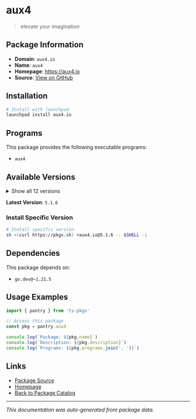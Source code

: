 # aux4

> elevate your imagination

## Package Information

- **Domain**: `aux4.io`
- **Name**: `aux4`
- **Homepage**: https://aux4.io
- **Source**: [View on GitHub](https://github.com/pkgxdev/pantry/tree/main/projects/aux4.io/package.yml)

## Installation

```bash
# Install with launchpad
launchpad install aux4.io
```

## Programs

This package provides the following executable programs:

- `aux4`

## Available Versions

<details>
<summary>Show all 12 versions</summary>

- `5.1.6`, `5.1.5`, `5.1.4`, `5.1.3`, `5.1.2`
- `5.1.0`, `5.0.14`, `5.0.11`, `5.0.10`, `5.0.9`
- `5.0.8`, `5.0.3`

</details>

**Latest Version**: `5.1.6`

### Install Specific Version

```bash
# Install specific version
sh <(curl https://pkgx.sh) +aux4.io@5.1.6 -- $SHELL -i
```

## Dependencies

This package depends on:

- `go.dev@~1.21.5`

## Usage Examples

```typescript
import { pantry } from 'ts-pkgx'

// Access this package
const pkg = pantry.aux4

console.log(`Package: ${pkg.name}`)
console.log(`Description: ${pkg.description}`)
console.log(`Programs: ${pkg.programs.join(', ')}`)
```

## Links

- [Package Source](https://github.com/pkgxdev/pantry/tree/main/projects/aux4.io/package.yml)
- [Homepage](https://aux4.io)
- [Back to Package Catalog](../../package-catalog.md)

---

*This documentation was auto-generated from package data.*
